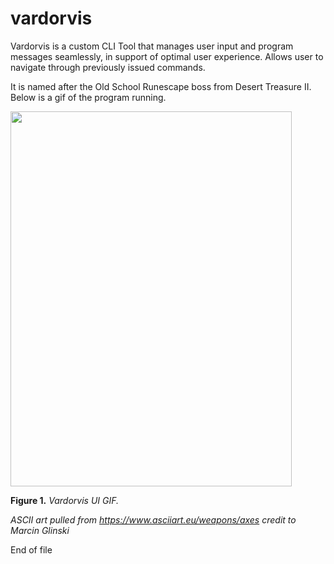 # vardorvis

Vardorvis is a custom CLI Tool that manages user input and program messages seamlessly, in support of optimal user experience. Allows user to navigate through previously issued commands.

It is named after the Old School Runescape boss from Desert Treasure II. Below is a gif of the program running.

<img src="./README_Images/vardorvis_UI.gif" width="450" height="600">

**Figure 1.** *Vardorvis UI GIF.*

*ASCII art pulled from https://www.asciiart.eu/weapons/axes credit to Marcin Glinski*


End of file
